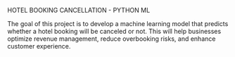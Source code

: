 HOTEL BOOKING CANCELLATION - PYTHON ML

The goal of this project is to develop a machine learning model that predicts whether a hotel booking will be canceled or not. This will help businesses optimize revenue management, reduce overbooking risks, and enhance customer experience.
